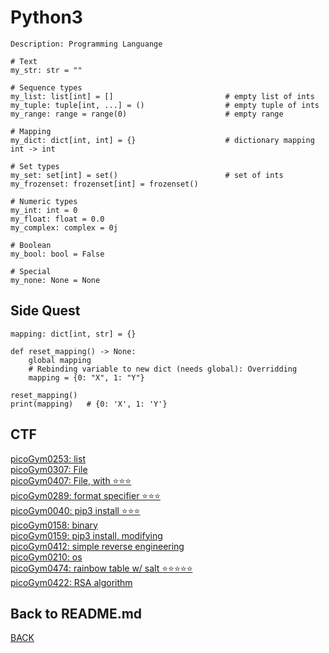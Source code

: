 # Python3

```
Description: Programming Languange

# Text
my_str: str = ""

# Sequence types
my_list: list[int] = []                         # empty list of ints
my_tuple: tuple[int, ...] = ()                  # empty tuple of ints
my_range: range = range(0)                      # empty range

# Mapping
my_dict: dict[int, int] = {}                    # dictionary mapping int -> int

# Set types
my_set: set[int] = set()                        # set of ints
my_frozenset: frozenset[int] = frozenset()

# Numeric types
my_int: int = 0
my_float: float = 0.0
my_complex: complex = 0j

# Boolean
my_bool: bool = False

# Special
my_none: None = None
```

## Side Quest
```
mapping: dict[int, str] = {}

def reset_mapping() -> None:
    global mapping
    # Rebinding variable to new dict (needs global): Overridding
    mapping = {0: "X", 1: "Y"}

reset_mapping()
print(mapping)   # {0: 'X', 1: 'Y'}
```

## CTF
[picoGym0253: list](../picoCTF/picoGym0253.md)<br>
[picoGym0307: File](../picoCTF/picoGym0307.md)<br>
[picoGym0407: File, with ⭐⭐⭐](../picoCTF/picoGym0407.md)<br>
[picoGym0289: format specifier ⭐⭐⭐](../picoCTF/picoGym0289.md)<br>
[picoGym0040: pip3 install ⭐⭐⭐](../picoCTF/picoGym0040.md)<br>
[picoGym0158: binary](../picoCTF/picoGym0158.md)<br>
[picoGym0159: pip3 install, modifying](../picoCTF/picoGym0159.md)<br>
[picoGym0412: simple reverse engineering](../picoCTF/picoGym0412.md)<br>
[picoGym0210: os](../picoCTF/picoGym0210.md)<br>
[picoGym0474: rainbow table w/ salt ⭐⭐⭐⭐⭐](../picoCTF/picoGym0474.md)<br>
[picoGym0422: RSA algorithm](../picoCTF/picoGym0422.md)

## Back to README.md
[BACK](../README.md)